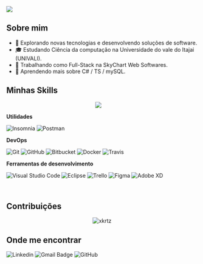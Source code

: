 ![](https://komarev.com/ghpvc/?username=xkrtz&color=006bed)

## Sobre mim

- 🤔 Explorando novas tecnologias e desenvolvendo soluções de software.
- 🎓 Estudando Ciência da computação na Universidade do vale do Itajai (UNIVALI).
- 💼 Trabalhando como Full-Stack na SkyChart Web Softwares.
- 🌱 Aprendendo mais sobre C# / TS / mySQL.

## Minhas Skills

<div align="center">
<a href="https://skillicons.dev" style="display: inline-block; margin-right: 20px;">
<img src="https://skillicons.dev/icons?i=dotnet,angular,bootstrap,nodejs,python,cpp,cs,ts,js,mysql,html,css,sass" />
</a>
</div>

**Utilidades**

![Insomnia](https://img.shields.io/badge/-Insomnia-333333?style=flat&logo=insomnia)
![Postman](https://img.shields.io/badge/-Postman-333333?style=flat&logo=postman)

**DevOps**

![Git](https://img.shields.io/badge/-Git-333333?style=flat&logo=git)
![GitHub](https://img.shields.io/badge/-GitHub-333333?style=flat&logo=github)
![Bitbucket](https://img.shields.io/badge/-Bitbucket-333333?style=flat&logo=bitbucket)
![Docker](https://img.shields.io/badge/-Docker-333333?style=flat&logo=docker)
![Travis](https://img.shields.io/badge/-Travis-333333?style=flat&logo=travis)

**Ferramentas de desenvolvimento**

![Visual Studio Code](https://img.shields.io/badge/-Visual%20Studio%20Code-333333?style=flat&logo=visual-studio-code&logoColor=007ACC)
![Eclipse](https://img.shields.io/badge/-Eclipse-333333?style=flat&logo=eclipse-ide&logoColor=2C2255)
![Trello](https://img.shields.io/badge/-Trello-333333?style=flat&logo=trello&logoColor=007ACC)
![Figma](https://img.shields.io/badge/-Figma-333333?style=flat&logo=figma&logoColor=007ACC)
![Adobe XD](https://img.shields.io/badge/-Adobe%20XD-333333?style=flat&logo=adobe-xd&logoColor=007ACC)

<br/>

## Contribuições
<p></p>
 
<p align="center">
<img align="center" src="https://github-readme-streak-stats.herokuapp.com/?user=xkrtz&theme=yellowdark" alt="xkrtz" />
</p>

## Onde me encontrar

![Linkedin](https://img.shields.io/badge/-LinkeDin-blue?style=flat-square&logo=Linkedin&logoColor=white&link=www.linkedin.com/in/pkunrath/)
![Gmail Badge](https://img.shields.io/badge/-Gmail-006bed?style=flat-square&logo=Gmail&logoColor=white&link=mailto:paulo.kunrath0@gmail.com)
![GitHub](https://img.shields.io/github/followers/xkrtz?label=follow&style=social)
